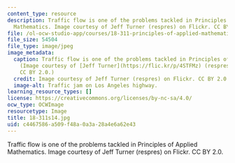 ```yaml
---
content_type: resource
description: Traffic flow is one of the problems tackled in Principles of Applied
  Mathematics. Image courtesy of Jeff Turner (respres) on Flickr. CC BY 2.0.
file: /ol-ocw-studio-app/courses/18-311-principles-of-applied-mathematics-spring-2014/c4467586a509f48a0a3a28a4e6a62e43_18-311s14.jpg
file_size: 54504
file_type: image/jpeg
image_metadata:
  caption: Traffic flow is one of the problems tackled in Principles of Applied Mathematics.
    (Image courtesy of [Jeff Turner](https://flic.kr/p/4STFMz) (respres) on Flickr.
    CC BY 2.0.)
  credit: Image courtesy of Jeff Turner (respres) on Flickr. CC BY 2.0.
  image-alt: Traffic jam on Los Angeles highway.
learning_resource_types: []
license: https://creativecommons.org/licenses/by-nc-sa/4.0/
ocw_type: OCWImage
resourcetype: Image
title: 18-311s14.jpg
uid: c4467586-a509-f48a-0a3a-28a4e6a62e43
---
```

Traffic flow is one of the problems tackled in Principles of Applied Mathematics. Image courtesy of Jeff Turner (respres) on Flickr. CC BY 2.0.